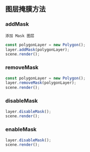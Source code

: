 ## 图层掩膜方法

### addMask

    添加 Mask 图层

```ts
const polygonLayer = new Polygon();
layer.addMask(polygonLayer);
scene.render();
```

### removeMask

```ts
const polygonLayer = new Polygon();
layer.removeMask(polygonLayer);
scene.render();
```

### disableMask

```ts
layer.disableMask();
scene.render();
```

### enableMask

```ts
layer.disableMask();
scene.render();
```
